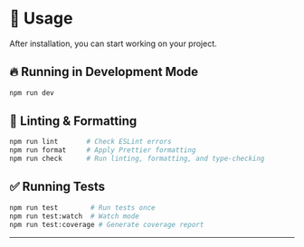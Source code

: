 # 🚀 Usage

After installation, you can start working on your project.

## 🔥 Running in Development Mode

```sh
npm run dev
```

## 🔧 Linting & Formatting

```sh
npm run lint       # Check ESLint errors
npm run format     # Apply Prettier formatting
npm run check      # Run linting, formatting, and type-checking
```

## ✅ Running Tests

```sh
npm run test        # Run tests once
npm run test:watch  # Watch mode
npm run test:coverage # Generate coverage report
```

---
